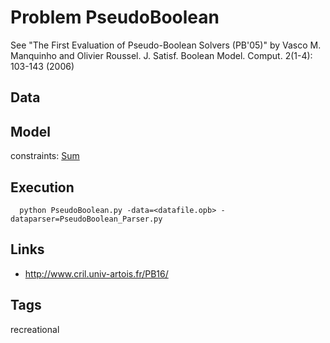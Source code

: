 # Problem PseudoBoolean

See "The First Evaluation of Pseudo-Boolean Solvers (PB'05)" by Vasco M. Manquinho and Olivier Roussel. J. Satisf. Boolean Model. Comput. 2(1-4): 103-143 (2006)

## Data

## Model
  constraints: [Sum](http://pycsp.org/documentation/constraints/Sum)

## Execution
```
  python PseudoBoolean.py -data=<datafile.opb> -dataparser=PseudoBoolean_Parser.py
```

## Links
  - http://www.cril.univ-artois.fr/PB16/

## Tags
  recreational
